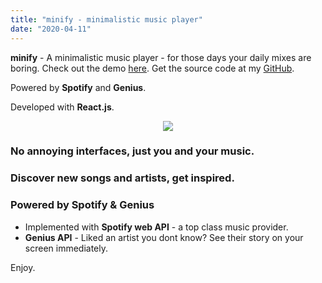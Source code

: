```yaml
---
title: "minify - minimalistic music player"
date: "2020-04-11"
---
```


**minify** - A minimalistic music player - for those days your daily mixes are boring. Check out the demo [here](https://sergekashkin.github.io/Minify/). Get the source code at my [GitHub](https://github.com/sergeKashkin/Minify).

Powered by **Spotify** and **Genius**.

Developed with **React.js**.

<p align="center"><img src="https://user-images.githubusercontent.com/39168159/114570584-9be1a200-9c7e-11eb-820f-98af7fa3b7c5.gif" /></p>

### No annoying interfaces, just you and your music.

### Discover new songs and artists, get inspired.

### Powered by Spotify & Genius

- Implemented with **Spotify web API** - a top class music provider.
- **Genius API** - Liked an artist you dont know? See their story on your screen immediately.

Enjoy.
